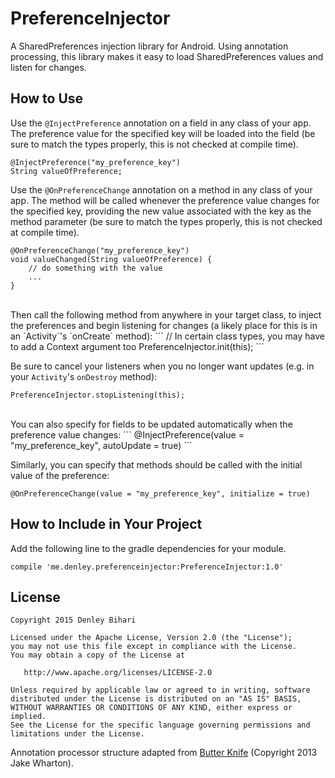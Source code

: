 # PreferenceInjector
A SharedPreferences injection library for Android. Using annotation processing, this library makes it easy to load SharedPreferences values and listen for changes.


How to Use
-------

Use the `@InjectPreference` annotation on a field in any class of your app. The preference value for the specified key will be loaded into the field (be sure to match the types properly, this is not checked at compile time).

```
@InjectPreference("my_preference_key")
String valueOfPreference;
```

Use the `@OnPreferenceChange` annotation on a method in any class of your app. The method will be called whenever the preference value changes for the specified key, providing the new value associated with the key as the method parameter (be sure to match the types properly, this is not checked at compile time).

```
@OnPreferenceChange("my_preference_key")
void valueChanged(String valueOfPreference) {
    // do something with the value
    ...
}
```

<br/>
Then call the following method from anywhere in your target class, to inject the preferences and begin listening for changes (a likely place for this is in an `Activity`'s `onCreate` method):
```
// In certain class types, you may have to add a Context argument too
PreferenceInjector.init(this);
```

Be sure to cancel your listeners when you no longer want updates (e.g. in your `Activity`'s `onDestroy` method):
```
PreferenceInjector.stopListening(this);
```

<br/>
You can also specify for fields to be updated automatically when the preference value changes:
```
@InjectPreference(value = "my_preference_key", autoUpdate = true)
```

Similarly, you can specify that methods should be called with the initial value of the preference:
```
@OnPreferenceChange(value = "my_preference_key", initialize = true)
```


How to Include in Your Project
--------

Add the following line to the gradle dependencies for your module.
```
compile 'me.denley.preferenceinjector:PreferenceInjector:1.0'
```

License
-------

    Copyright 2015 Denley Bihari

    Licensed under the Apache License, Version 2.0 (the "License");
    you may not use this file except in compliance with the License.
    You may obtain a copy of the License at

       http://www.apache.org/licenses/LICENSE-2.0

    Unless required by applicable law or agreed to in writing, software
    distributed under the License is distributed on an "AS IS" BASIS,
    WITHOUT WARRANTIES OR CONDITIONS OF ANY KIND, either express or implied.
    See the License for the specific language governing permissions and
    limitations under the License.

Annotation processor structure adapted from [Butter Knife](https://github.com/JakeWharton/butterknife) (Copyright 2013 Jake Wharton).